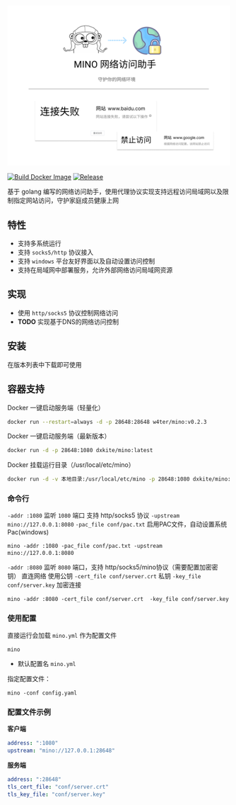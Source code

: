 ![](banner.png)

[![Build Docker Image](https://github.com/dxkite/mino/actions/workflows/docker-image.yml/badge.svg)](https://github.com/dxkite/mino/actions/workflows/docker-image.yml)
[![Release](https://github.com/dxkite/mino/actions/workflows/release.yml/badge.svg)](https://github.com/dxkite/mino/actions/workflows/release.yml)

基于 golang 编写的网络访问助手，使用代理协议实现支持远程访问局域网以及限制指定网站访问，守护家庭成员健康上网

## 特性

- 支持多系统运行
- 支持 `socks5/http` 协议接入
- 支持 `windows` 平台友好界面以及自动设置访问控制
- 支持在局域网中部署服务，允许外部网络访问局域网资源

## 实现

- 使用 `http/socks5` 协议控制网络访问
- **TODO** 实现基于DNS的网络访问控制

## 安装

在版本列表中下载即可使用

## 容器支持

Docker 一键启动服务端（轻量化）

```bash
docker run --restart=always -d -p 28648:28648 w4ter/mino:v0.2.3
```

Docker 一键启动服务端（最新版本）

```bash
docker run -d -p 28648:1080 dxkite/mino:latest
```

Docker 挂载运行目录（/usr/local/etc/mino）
```bash
docker run -d -v 本地目录:/usr/local/etc/mino -p 28648:1080 dxkite/mino:latest
```

### 命令行

`-addr :1080` 监听 `1080` 端口 支持 http/socks5 协议
`-upstream mino://127.0.0.1:8080`
`-pac_file conf/pac.txt` 启用PAC文件，自动设置系统Pac(windows)
```
mino -addr :1080 -pac_file conf/pac.txt -upstream mino://127.0.0.1:8080
```

`-addr :8080` 监听 `8080` 端口，支持 http/socks5/mino协议（需要配置加密密钥）
直连网络
使用公钥 `-cert_file conf/server.crt` 私钥 `-key_file conf/server.key` 加密连接
```
mino -addr :8080 -cert_file conf/server.crt  -key_file conf/server.key
```

### 使用配置

直接运行会加载  `mino.yml` 作为配置文件

```
mino
```

- 默认配置名 `mino.yml`

指定配置文件：
```
mino -conf config.yaml
```

### 配置文件示例

**客户端**

```yaml
address: ":1080"
upstream: "mino://127.0.0.1:28648"
```

**服务端**
```yaml
address: ":28648"
tls_cert_file: "conf/server.crt"
tls_key_file: "conf/server.key"
```

